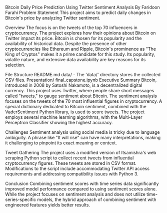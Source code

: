 Bitcoin Daily Price Prediction Using Twitter Sentiment Analysis
By Faridoon Farahi
Problem Statement
This project aims to predict daily changes in Bitcoin's price by analyzing Twitter sentiment.

Overview
The focus is on the tweets of the top 70 influencers in cryptocurrency. The project explores how their opinions about Bitcoin on Twitter impact its price. Bitcoin is chosen for its popularity and the availability of historical data. Despite the presence of other cryptocurrencies like Ethereum and Ripple, Bitcoin's prominence as "The King of Cryptos" makes it a prime candidate for this study. Its popularity, volatile nature, and extensive data availability are key reasons for its selection.

File Structure
README.md
data/ - The 'data/' directory stores the collected CSV files.
Presentation/
final_capstone.ipynb
Executive Summary
Bitcoin, introduced in 2008 by Satoshi Nakamoto, is a decentralized digital currency. This project uses Twitter, where people share short messages called "tweets," to gauge sentiment about Bitcoin. The sentiment analysis focuses on the tweets of the 70 most influential figures in cryptocurrency. A special dictionary dedicated to Bitcoin sentiment, combined with the VaderSentiment Python library, is used to score tweets. The project employs several machine learning algorithms, with the Multi-Layer Perceptron Classifier showing the highest accuracy.

Challenges
Sentiment analysis using social media is tricky due to language ambiguity. A phrase like "It will rise" can have many interpretations, making it challenging to pinpoint its exact meaning or context.

Tweet Gathering
The project uses a modified version of Itsamishra's web scraping Python script to collect recent tweets from influential cryptocurrency figures. These tweets are stored in CSV format. Modifications to the script include accommodating Twitter API access requirements and addressing compatibility issues with Python 3.

Conclusion
Combining sentiment scores with time series data significantly improved model performance compared to using sentiment scores alone. While the project focuses on sentiment analysis and does not utilize time-series-specific models, the hybrid approach of combining sentiment with engineered features yields better results.
